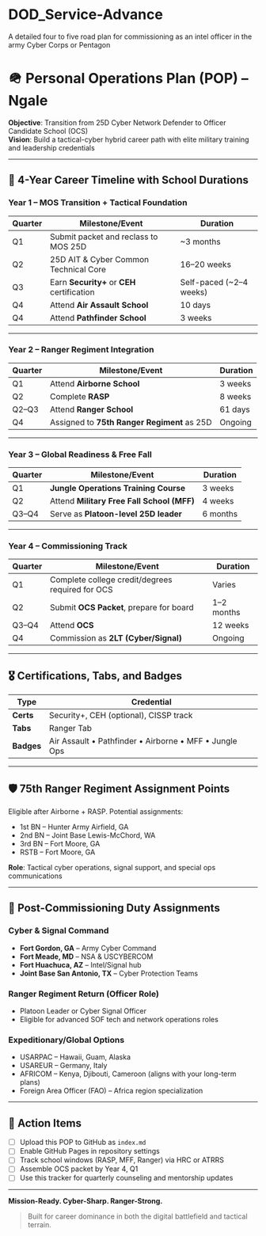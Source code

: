 # DOD_Service-Advance
A detailed four to five road plan for commissioning as an intel officer in the army Cyber Corps or Pentagon
# 🪖 Personal Operations Plan (POP) – Ngale

**Objective**: Transition from 25D Cyber Network Defender to Officer Candidate School (OCS)  
**Vision**: Build a tactical-cyber hybrid career path with elite military training and leadership credentials

---

## 📅 4-Year Career Timeline with School Durations

### Year 1 – MOS Transition + Tactical Foundation  
| Quarter | Milestone/Event                          | Duration     |
|---------|-------------------------------------------|--------------|
| Q1      | Submit packet and reclass to MOS 25D      | ~3 months    |
| Q2      | 25D AIT & Cyber Common Technical Core     | 16–20 weeks  |
| Q3      | Earn **Security+** or **CEH** certification | Self-paced (~2–4 weeks) |
| Q4      | Attend **Air Assault School**             | 10 days      |
| Q4      | Attend **Pathfinder School**              | 3 weeks      |

---

### Year 2 – Ranger Regiment Integration  
| Quarter | Milestone/Event                          | Duration     |
|---------|-------------------------------------------|--------------|
| Q1      | Attend **Airborne School**                | 3 weeks      |
| Q2      | Complete **RASP**                         | 8 weeks      |
| Q2–Q3   | Attend **Ranger School**                  | 61 days      |
| Q4      | Assigned to **75th Ranger Regiment** as 25D | Ongoing      |

---

### Year 3 – Global Readiness & Free Fall  
| Quarter | Milestone/Event                          | Duration     |
|---------|-------------------------------------------|--------------|
| Q1      | **Jungle Operations Training Course**     | 3 weeks      |
| Q2      | Attend **Military Free Fall School (MFF)**| 4 weeks      |
| Q3–Q4   | Serve as **Platoon-level 25D leader**     | 6 months     |

---

### Year 4 – Commissioning Track  
| Quarter | Milestone/Event                          | Duration     |
|---------|-------------------------------------------|--------------|
| Q1      | Complete college credit/degrees required for OCS | Varies  |
| Q2      | Submit **OCS Packet**, prepare for board | 1–2 months   |
| Q3–Q4   | Attend **OCS**                            | 12 weeks     |
| Q4      | Commission as **2LT (Cyber/Signal)**      | Ongoing      |

---

## 🎖️ Certifications, Tabs, and Badges

| Type            | Credential                      |
|-----------------|----------------------------------|
| **Certs**        | Security+, CEH (optional), CISSP track |
| **Tabs**         | Ranger Tab                      |
| **Badges**       | Air Assault • Pathfinder • Airborne • MFF • Jungle Ops |

---

## 🛡️ 75th Ranger Regiment Assignment Points

Eligible after Airborne + RASP. Potential assignments:

- 1st BN – Hunter Army Airfield, GA  
- 2nd BN – Joint Base Lewis-McChord, WA  
- 3rd BN – Fort Moore, GA  
- RSTB – Fort Moore, GA

**Role**: Tactical cyber operations, signal support, and special ops communications

---

## 📍 Post-Commissioning Duty Assignments

### Cyber & Signal Command
- **Fort Gordon, GA** – Army Cyber Command  
- **Fort Meade, MD** – NSA & USCYBERCOM  
- **Fort Huachuca, AZ** – Intel/Signal hub  
- **Joint Base San Antonio, TX** – Cyber Protection Teams

### Ranger Regiment Return (Officer Role)
- Platoon Leader or Cyber Signal Officer  
- Eligible for advanced SOF tech and network operations roles

### Expeditionary/Global Options
- USARPAC – Hawaii, Guam, Alaska  
- USAREUR – Germany, Italy  
- AFRICOM – Kenya, Djibouti, Cameroon (aligns with your long-term plans)  
- Foreign Area Officer (FAO) – Africa region specialization

---

## 📘 Action Items

- [ ] Upload this POP to GitHub as `index.md`  
- [ ] Enable GitHub Pages in repository settings  
- [ ] Track school windows (RASP, MFF, Ranger) via HRC or ATRRS  
- [ ] Assemble OCS packet by Year 4, Q1  
- [ ] Use this tracker for quarterly counseling and mentorship updates

---

**Mission-Ready. Cyber-Sharp. Ranger-Strong.**

> Built for career dominance in both the digital battlefield and tactical terrain.

